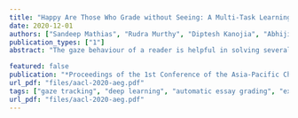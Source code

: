 ```yaml
---
title: "Happy Are Those Who Grade without Seeing: A Multi-Task Learning Approach to Grade Essays Using Gaze Behaviour"
date: 2020-12-01
authors: ["Sandeep Mathias", "Rudra Murthy", "Diptesh Kanojia", "Abhijit Mishra", "Pushpak Bhattacharyya"]
publication_types: ["1"]
abstract: "The gaze behaviour of a reader is helpful in solving several NLP tasks such as automatic essay grading. However, collecting gaze behaviour from readers is costly in terms of time and money. In this paper, we propose a way to improve automatic essay grading using gaze behaviour, which is learnt at run time using a multi-task learning framework. To demonstrate the efficacy of this multi-task learning based approach to automatic essay grading, we collect gaze behaviour for 48 essays across 4 essay sets, and learn gaze behaviour for the rest of the essays, numbering over 7000 essays. Using the learnt gaze behaviour, we can achieve a statistically significant improvement in performance over the state-of-the-art system for the essay sets where we have gaze data. We also achieve a statistically significant improvement for 4 other essay sets, numbering about 6000 essays, where we have no gaze behaviour data available. Our approach establishes that learning gaze behaviour improves automatic essay grading."

featured: false
publication: "*Proceedings of the 1st Conference of the Asia-Pacific Chapter of the Association for Computational Linguistics and the 10th International Joint Conference on Natural Language Processing*"
url_pdf: "files/aacl-2020-aeg.pdf"
tags: ["gaze tracking", "deep learning", "automatic essay grading", "experimental", "multi-tasking"]
url_pdf: "files/aacl-2020-aeg.pdf"
---
```


